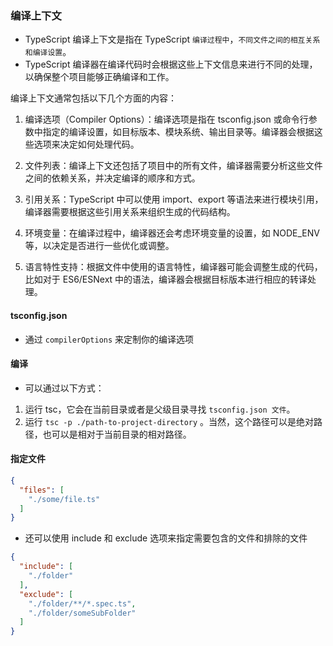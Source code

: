 ### 编译上下文
* TypeScript 编译上下文是指在 TypeScript `编译过程中`，`不同文件之间的相互关系和编译设置`。
* TypeScript 编译器在编译代码时会根据这些上下文信息来进行不同的处理，以确保整个项目能够正确编译和工作。

编译上下文通常包括以下几个方面的内容：
1. 编译选项（Compiler Options）：编译选项是指在 tsconfig.json 或命令行参数中指定的编译设置，如目标版本、模块系统、输出目录等。编译器会根据这些选项来决定如何处理代码。

2. 文件列表：编译上下文还包括了项目中的所有文件，编译器需要分析这些文件之间的依赖关系，并决定编译的顺序和方式。

3. 引用关系：TypeScript 中可以使用 import、export 等语法来进行模块引用，编译器需要根据这些引用关系来组织生成的代码结构。

4. 环境变量：在编译过程中，编译器还会考虑环境变量的设置，如 NODE_ENV 等，以决定是否进行一些优化或调整。

5. 语言特性支持：根据文件中使用的语言特性，编译器可能会调整生成的代码，比如对于 ES6/ESNext 中的语法，编译器会根据目标版本进行相应的转译处理。

#### tsconfig.json
* 通过 `compilerOptions` 来定制你的编译选项

#### 编译
* 可以通过以下方式：
1. 运行 tsc，它会在当前目录或者是父级目录寻找 `tsconfig.json 文件`。
2. 运行 `tsc -p ./path-to-project-directory` 。当然，这个路径可以是绝对路径，也可以是相对于当前目录的相对路径。

#### 指定文件
```json
{
  "files": [
    "./some/file.ts"
  ]
}
```
* 还可以使用 include 和 exclude 选项来指定需要包含的文件和排除的文件
```json
{
  "include": [
    "./folder"
  ],
  "exclude": [
    "./folder/**/*.spec.ts",
    "./folder/someSubFolder"
  ]
}
```







